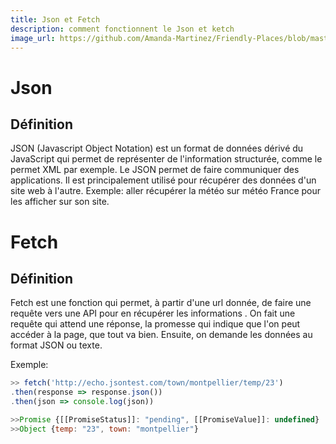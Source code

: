 ```yaml
---
title: Json et Fetch
description: comment fonctionnent le Json et ketch
image_url: https://github.com/Amanda-Martinez/Friendly-Places/blob/master/fiches/img/.jpg?raw=true
---
```


# Json

## Définition

JSON (Javascript Object Notation) est un format de données dérivé du JavaScript qui permet de représenter de l'information structurée, comme le permet XML par exemple. 
Le JSON permet de faire communiquer des applications. Il est principalement utilisé pour récupérer des données d'un site web à l'autre.
Exemple: aller récupérer la météo sur météo France pour les afficher sur son site.

# Fetch

## Définition

Fetch est une fonction qui permet, à partir d'une url donnée, de faire une requête vers une API pour en récupérer les informations .
On fait une requête qui attend une réponse, la promesse qui indique que l'on peut accéder à la page, que tout va bien.
Ensuite, on demande les données au format JSON ou texte.

Exemple:
```js
>> fetch('http://echo.jsontest.com/town/montpellier/temp/23')
.then(response => response.json())
.then(json => console.log(json))

>>Promise {[[PromiseStatus]]: "pending", [[PromiseValue]]: undefined}
>>Object {temp: "23", town: "montpellier"}
	
```

